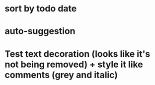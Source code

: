 # sort by todo date
# auto-suggestion 
# Test text decoration (looks like it's not being removed) + style it like comments (grey and italic)
